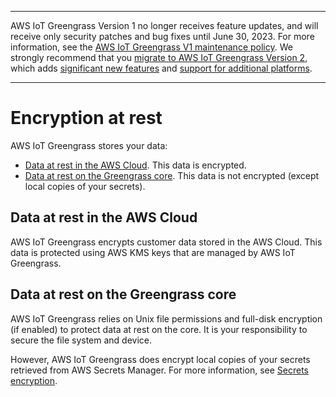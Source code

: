 --------

AWS IoT Greengrass Version 1 no longer receives feature updates, and will receive only security patches and bug fixes until June 30, 2023\. For more information, see the [AWS IoT Greengrass V1 maintenance policy](https://docs.aws.amazon.com/greengrass/v1/developerguide/maintenance-policy.html)\. We strongly recommend that you [migrate to AWS IoT Greengrass Version 2](https://docs.aws.amazon.com/greengrass/v2/developerguide/move-from-v1.html), which adds [significant new features](https://docs.aws.amazon.com/greengrass/v2/developerguide/greengrass-v2-whats-new.html) and [support for additional platforms](https://docs.aws.amazon.com/greengrass/v2/developerguide/operating-system-feature-support-matrix.html)\.

--------

# Encryption at rest<a name="encryption-at-rest"></a>

AWS IoT Greengrass stores your data:
+ [Data at rest in the AWS Cloud](#data-at-rest-cloud)\. This data is encrypted\.
+ [Data at rest on the Greengrass core](#data-at-rest-device)\. This data is not encrypted \(except local copies of your secrets\)\.

## Data at rest in the AWS Cloud<a name="data-at-rest-cloud"></a>

AWS IoT Greengrass encrypts customer data stored in the AWS Cloud\. This data is protected using AWS KMS keys that are managed by AWS IoT Greengrass\.

## Data at rest on the Greengrass core<a name="data-at-rest-device"></a>

AWS IoT Greengrass relies on Unix file permissions and full\-disk encryption \(if enabled\) to protect data at rest on the core\. It is your responsibility to secure the file system and device\.

However, AWS IoT Greengrass does encrypt local copies of your secrets retrieved from AWS Secrets Manager\. For more information, see [Secrets encryption](secrets.md#secrets-encryption)\.
